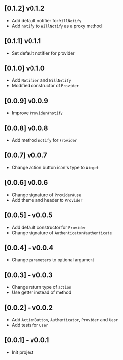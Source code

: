 ## [0.1.2] v0.1.2

* Add default notifier for `WillNotify`
* Add `notify` to `WillNotify` as a proxy method

## [0.1.1] v0.1.1

* Set default notifier for provider

## [0.1.0] v0.1.0

* Add `Notifier` and `WillNotify`
* Modified constructor of `Provider`

## [0.0.9] v0.0.9

* Improve `Provider#notify`

## [0.0.8] v0.0.8

* Add method `notify` for `Provider`

## [0.0.7] v0.0.7

* Change action button icon's type to `Widget`

## [0.0.6] v0.0.6

* Change signature of `Provider#use`
* Add theme and header to `Provider`

## [0.0.5] - v0.0.5

* Add default constructor for `Provider`
* Change signature of `Authenticator#authenticate`

## [0.0.4] - v0.0.4

* Change `parameters` to optional argument

## [0.0.3] - v0.0.3

* Change return type of `action`
* Use getter instead of method

## [0.0.2] - v0.0.2

* Add `ActionButton`, `Authenticator`, `Provider` and `Uesr`
* Add tests for `User`

## [0.0.1] - v0.0.1

* Init project
